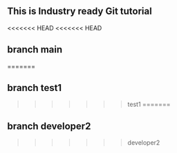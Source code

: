 ## This is Industry ready Git tutorial


<<<<<<< HEAD
<<<<<<< HEAD
## branch main
=======
## branch test1
>>>>>>> test1
=======
## branch developer2
>>>>>>> developer2
